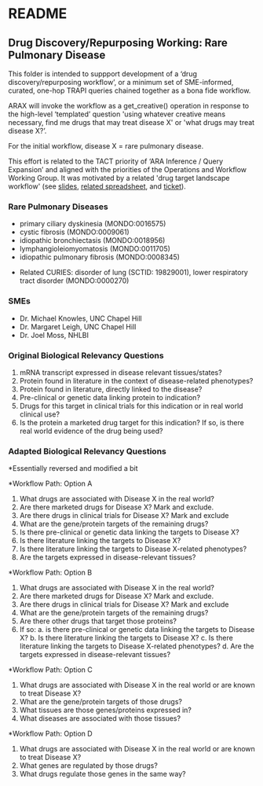 # README

## Drug Discovery/Repurposing Working: Rare Pulmonary Disease

This folder is intended to suppport development of a ‘drug discovery/repurposing workflow’, or a minimum set of SME-informed, curated, one-hop TRAPI queries chained together as a bona fide workflow.

ARAX will invoke the workflow as a get_creative() operation in response to the high-level ‘templated’ question 'using whatever creative means necessary, find me drugs that may treat disease X' or 'what drugs may treat disease X?’.

For the initial workflow, disease X = rare pulmonary disease.

This effort is related to the TACT priority of ‘ARA Inference / Query Expansion’ and aligned with the priorities of the Operations and Workflow Working Group. It was motivated by a related 'drug target landscape workflow' (see [slides](https://docs.google.com/presentation/d/1I4Ip7BVOhMl5Qt9HFvPnUwXObrNwZnSyp1Ax8pPsXss/edit?usp=sharing), [related spreadsheet](https://docs.google.com/spreadsheets/d/1gpsO6svuLy7AghWwsfwZLbmdJtIc3Kc290F_-dDrdzQ/edit?usp=sharing), and [ticket](https://github.com/NCATSTranslator/Clinical-Data-Committee-Tracking-Voting/issues/9)).

### Rare Pulmonary Diseases

- primary ciliary dyskinesia (MONDO:0016575)
- cystic fibrosis (MONDO:0009061)
- idiopathic bronchiectasis (MONDO:0018956)
- lymphangioleiomyomatosis (MONDO:0011705)
- idiopathic pulmonary fibrosis (MONDO:0008345)

* Related CURIES: disorder of lung (SCTID: 19829001), lower respiratory tract disorder (MONDO:0000270)

### SMEs

- Dr. Michael Knowles, UNC Chapel Hill
- Dr. Margaret Leigh, UNC Chapel Hill
- Dr. Joel Moss, NHLBI

### Original Biological Relevancy Questions

1. mRNA transcript expressed in disease relevant tissues/states?
2. Protein found in literature in the context of disease-related phenotypes?
3. Protein found in literature, directly linked to the disease?
4. Pre-clinical or genetic data linking protein to indication?
5. Drugs for this target in clinical trials for this indication or in real world clinical use?
6. Is the protein a marketed drug target for this indication? If so, is there real world evidence of the drug being used?

### Adapted Biological Relevancy Questions

*Essentially reversed and modified a bit

*Workflow Path: Option A

1. What drugs are associated with Disease X in the real world?
2. Are there marketed drugs for Disease X? Mark and exclude.
3. Are there drugs in clinical trials for Disease X? Mark and exclude
4. What are the gene/protein targets of the remaining drugs?
6. Is there pre-clinical or genetic data linking the targets to Disease X?
7. Is there literature linking the targets to Disease X?
8. Is there literature linking the targets to Disease X-related phenotypes?
9. Are the targets expressed in disease-relevant tissues?

*Workflow Path: Option B

1. What drugs are associated with Disease X in the real world?
2. Are there marketed drugs for Disease X? Mark and exclude.
3. Are there drugs in clinical trials for Disease X? Mark and exclude
4. What are the gene/protein targets of the remaining drugs?
5. Are there other drugs that target those proteins?
6. If so:
  a. is there pre-clinical or genetic data linking the targets to Disease X?
  b. Is there literature linking the targets to Disease X?
  c. Is there literature linking the targets to Disease X-related phenotypes?
  d. Are the targets expressed in disease-relevant tissues?

*Workflow Path: Option C

1. What drugs are associated with Disease X in the real world or are known to treat Disease X?
2. What are the gene/protein targets of those drugs?
3. What tissues are those genes/proteins expressed in?
4. What diseases are associated with those tissues?

*Workflow Path: Option D

1. What drugs are associated with Disease X in the real world or are known to treat Disease X?
2. What genes are regulated by those drugs?
3. What drugs regulate those genes in the same way?
